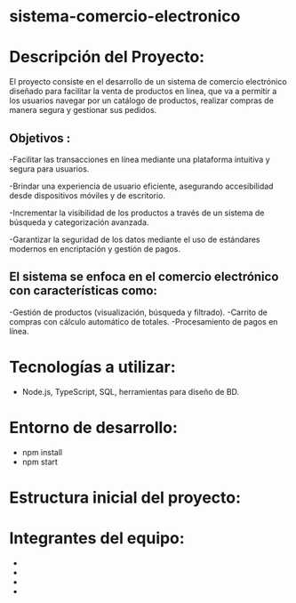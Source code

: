 # sistema-comercio-electronico
# Descripción del Proyecto:

El proyecto consiste en el desarrollo de un sistema de comercio electrónico diseñado para facilitar la venta de productos en línea, que va a permitir a los usuarios navegar por un catálogo de productos, realizar compras de manera segura y gestionar sus pedidos.

## Objetivos :

-Facilitar las transacciones en línea mediante una plataforma intuitiva y segura para usuarios.

-Brindar una experiencia de usuario eficiente, asegurando accesibilidad desde dispositivos móviles y de escritorio.

-Incrementar la visibilidad de los productos a través de un sistema de búsqueda y categorización avanzada.

-Garantizar la seguridad de los datos mediante el uso de estándares modernos en encriptación y gestión de pagos.

## El sistema se enfoca en el comercio electrónico con características como:

-Gestión de productos (visualización, búsqueda y filtrado).
-Carrito de compras con cálculo automático de totales.
-Procesamiento de pagos en línea.

# Tecnologías a utilizar:

* Node.js, TypeScript, SQL, herramientas para diseño de BD.

# Entorno de desarrollo:

- npm install
- npm start

# Estructura inicial del proyecto:

# Integrantes del equipo:

-
-
-
-
